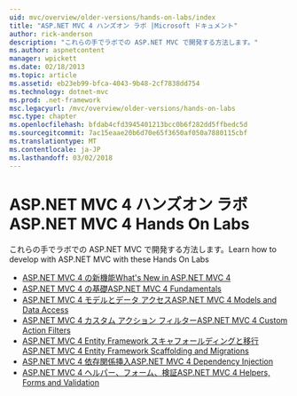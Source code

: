 ```yaml
---
uid: mvc/overview/older-versions/hands-on-labs/index
title: "ASP.NET MVC 4 ハンズオン ラボ |Microsoft ドキュメント"
author: rick-anderson
description: "これらの手でラボでの ASP.NET MVC で開発する方法します。"
ms.author: aspnetcontent
manager: wpickett
ms.date: 02/18/2013
ms.topic: article
ms.assetid: eb23eb99-bfca-4043-9b48-2cf7838dd754
ms.technology: dotnet-mvc
ms.prod: .net-framework
msc.legacyurl: /mvc/overview/older-versions/hands-on-labs
msc.type: chapter
ms.openlocfilehash: bfdab4cfd3945401213bcc0b6f282dd5ffbedc5d
ms.sourcegitcommit: 7ac15eaae20b6d70e65f3650af050a7880115cbf
ms.translationtype: MT
ms.contentlocale: ja-JP
ms.lasthandoff: 03/02/2018
---
```

# <a name="aspnet-mvc-4-hands-on-labs"></a><span data-ttu-id="9be98-103">ASP.NET MVC 4 ハンズオン ラボ</span><span class="sxs-lookup"><span data-stu-id="9be98-103">ASP.NET MVC 4 Hands On Labs</span></span>

<span data-ttu-id="9be98-104">これらの手でラボでの ASP.NET MVC で開発する方法します。</span><span class="sxs-lookup"><span data-stu-id="9be98-104">Learn how to develop with ASP.NET MVC with these Hands On Labs</span></span>

- [<span data-ttu-id="9be98-105">ASP.NET MVC 4 の新機能</span><span class="sxs-lookup"><span data-stu-id="9be98-105">What's New in ASP.NET MVC 4</span></span>](whats-new-in-aspnet-mvc-4.md)
- [<span data-ttu-id="9be98-106">ASP.NET MVC 4 の基礎</span><span class="sxs-lookup"><span data-stu-id="9be98-106">ASP.NET MVC 4 Fundamentals</span></span>](aspnet-mvc-4-fundamentals.md)
- [<span data-ttu-id="9be98-107">ASP.NET MVC 4 モデルとデータ アクセス</span><span class="sxs-lookup"><span data-stu-id="9be98-107">ASP.NET MVC 4 Models and Data Access</span></span>](aspnet-mvc-4-models-and-data-access.md)
- [<span data-ttu-id="9be98-108">ASP.NET MVC 4 カスタム アクション フィルター</span><span class="sxs-lookup"><span data-stu-id="9be98-108">ASP.NET MVC 4 Custom Action Filters</span></span>](aspnet-mvc-4-custom-action-filters.md)
- [<span data-ttu-id="9be98-109">ASP.NET MVC 4 Entity Framework スキャフォールディングと移行</span><span class="sxs-lookup"><span data-stu-id="9be98-109">ASP.NET MVC 4 Entity Framework Scaffolding and Migrations</span></span>](aspnet-mvc-4-entity-framework-scaffolding-and-migrations.md)
- [<span data-ttu-id="9be98-110">ASP.NET MVC 4 依存関係挿入</span><span class="sxs-lookup"><span data-stu-id="9be98-110">ASP.NET MVC 4 Dependency Injection</span></span>](aspnet-mvc-4-dependency-injection.md)
- [<span data-ttu-id="9be98-111">ASP.NET MVC 4 ヘルパー、フォーム、検証</span><span class="sxs-lookup"><span data-stu-id="9be98-111">ASP.NET MVC 4 Helpers, Forms and Validation</span></span>](aspnet-mvc-4-helpers-forms-and-validation.md)
